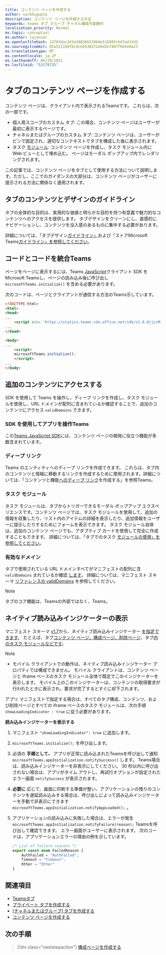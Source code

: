 ```yaml
---
title: コンテンツ ページを作成する
author: surbhigupta
description: コンテンツ ページを作成する方法
keywords: teams タブ グループ チャネル構成可能静的
localization_priority: Normal
ms.topic: conceptual
ms.author: lajanuar
ms.openlocfilehash: 1276fdac2d3a30836b574b8e51b99fcbd7a415d2
ms.sourcegitcommit: 85a52119df6c4cb4536572e6d2e7407f0e5e8a23
ms.translationtype: MT
ms.contentlocale: ja-JP
ms.lasthandoff: 06/29/2021
ms.locfileid: "53179735"
---
```

# <a name="create-a-content-page-for-your-tab"></a>タブのコンテンツ ページを作成する

コンテンツ ページは、クライアント内で表示されるTeamsです。 これらは、次の一部です。

* 個人用スコープのカスタム タブ: この場合、コンテンツ ページはユーザーが最初に表示するページです。
* チャネルまたはグループのカスタム タブ: コンテンツ ページは、ユーザーがピンで固定され、適切なコンテキストでタブを構成した後に表示されます。
* タスク [モジュール](~/task-modules-and-cards/what-are-task-modules.md): コンテンツ ページを作成し、タスク モジュール内に Web ビューとして埋め込む。 ページはモーダル ポップアップ内でレンダリングされます。

この記事では、コンテンツ ページをタブとして使用する方法について説明します。ただし、ここでのガイダンスの大部分は、コンテンツ ページがユーザーに提示される方法に関係なく適用されます。

## <a name="tab-content-and-design-guidelines"></a>タブのコンテンツとデザインのガイドライン

タブの全体的な目的は、実用的な価値と明らかな目的を持つ有意義で魅力的なコンテンツへのアクセスを提供します。 タブデザインをクリーンにし、直感的にナビゲーションし、コンテンツを没入感のあるものに集中する必要があります。

詳細については、「タブデザイン[ガイドライン」](~/tabs/design/tabs.md)および「ストアMicrosoft Teams[ガイドライン」を参照してください](~/concepts/deploy-and-publish/appsource/prepare/teams-store-validation-guidelines.md)。

## <a name="integrate-your-code-with-teams"></a>コードとコードを統合Teams

ページをページに表示するには、Teams [JavaScript](/javascript/api/overview/msteams-client?view=msteams-client-js-latest&preserve-view=true)クライアント SDK をMicrosoft Teamsし、ページの読み込み後に呼び出し `microsoftTeams.initialize()` を含める必要があります。 

次のコードは、ページとクライアントが通信する方法のTeams示しています。

```html
<!DOCTYPE html>
<html>
<head>
...
    <script src= 'https://statics.teams.cdn.office.net/sdk/v1.6.0/js/MicrosoftTeams.min.js'></script>
...
</head>

<body>
...
    <script>
    microsoftTeams.initialize();
    </script>
...
</body>
```

## <a name="access-additional-content"></a>追加のコンテンツにアクセスする

SDK を使用して Teams を操作し、ディープ リンクを作成し、タスク モジュールを使用し、URL ドメインが配列に含まれているか確認することで、追加のコンテンツにアクセス `validDomains` できます。

### <a name="use-the-sdk-to-interact-with-teams"></a>SDK を使用してアプリを操作Teams

この[Teams JavaScript SDK](~/tabs/how-to/using-teams-client-sdk.md)には、コンテンツ ページの開発に役立つ機能が多数含まれています。

### <a name="deep-links"></a>ディープ リンク

Teams のエンティティへのディープ リンクを作成できます。 これらは、タブ内のコンテンツと情報に移動するリンクを作成するために使用されます。詳細については、「コンテンツと機能[へのディープ リンク](~/concepts/build-and-test/deep-links.md)を作成する」を参照Teams。

### <a name="task-modules"></a>タスク モジュール

タスク モジュールは、タブからトリガーできるモーダル ポップアップ エクスペリエンスです。コンテンツ ページでは、タスク モジュールを使用して、追加の情報を収集したり、リスト内のアイテムの詳細を表示したり、追加情報をユーザーに提示したりするためにフォームを表示できます。 タスク モジュール自体は、追加のコンテンツ ページでも、アダプティブ カードを使用して完全に作成することもできます。 詳細については、「タブでのタスク [モジュールの使用」を参照してください](~/task-modules-and-cards/task-modules/task-modules-tabs.md)。

### <a name="valid-domains"></a>有効なドメイン

タブで使用されている URL ドメインすべてがマニフェストの配列に含 `validDomains` まれているか確認 [します](~/concepts/build-and-test/apps-package.md)。 詳細については、マニフェスト スキーマ [リファレンスの validDomains](~/resources/schema/manifest-schema.md#validdomains) を参照してください。

> [!NOTE]
> タブのコア機能は、Teamsの外部ではなく、Teams。

## <a name="show-a-native-loading-indicator"></a>ネイティブ読み込みインジケーターの表示

マニフェスト スキーマ [v1.7](../../../resources/schema/manifest-schema.md)から、ネイティブ読み込みインジケーター [を指定できます](../../../resources/schema/manifest-schema.md#showloadingindicator)。 たとえば、タブ[コンテンツ ページ、](#integrate-your-code-with-teams)[構成ページ、](configuration-page.md)[削除ページ](removal-page.md)、タブ[内のタスク モジュールなどです](../../../task-modules-and-cards/task-modules/task-modules-tabs.md)。

> [!NOTE]
> * モバイル クライアントでの動作は、ネイティブ読み込みインジケーター プロパティでは構成できません。 モバイル クライアントは、コンテンツ ページと iframe ベースのタスク モジュール全体で既定でこのインジケーターを表示します。 モバイル上のこのインジケーターは、コンテンツの取得要求が行われたときに表示され、要求が完了するとすぐに却下されます。

アプリ マニフェストで指定する場合は、すべてのタブ構成、コンテンツ、および削除ページとすべての iframe ベースのタスク モジュールは、次の手順 `showLoadingIndicator : true`  に従う必要があります。

**読み込みインジケーターを表示する**

1. マニフェスト `"showLoadingIndicator": true` に追加します。
1. `microsoftTeams.initialize();` を呼び出します。
1. 必須の **手順として、** アプリが正常に読み込まれたTeamsを呼び出して通知 `microsoftTeams.appInitialization.notifySuccess()` します。 Teams場合は、読み込みインジケーターを非表示にしてください。 30 秒以内に呼び出されない場合は、アプリがタイム アウトし、再試行オプションが設定されたエラー画面 `notifySuccess`  が表示されます。
1. **必要に** 応じて、画面に印刷する準備が整い、アプリケーションの残りのコンテンツを遅延読み込みする場合は、呼び出しによって読み込みインジケーターを手動で非表示にできます `microsoftTeams.appInitialization.notifyAppLoaded();` 。
1. アプリケーションの読み込みに失敗した場合は、エラーが発生 `microsoftTeams.appInitialization.notifyFailure(reason);` Teamsを呼び出して確認できます。 エラー画面がユーザーに表示されます。 次のコードは、アプリケーションエラーの理由の例を示しています。

    ```typescript
    /* List of failure reasons */
    export const enum FailedReason {
        AuthFailed = "AuthFailed",
        Timeout = "Timeout",
        Other = "Other"
    }
    ```

## <a name="see-also"></a>関連項目

* [Teamsタブ](~/tabs/what-are-tabs.md)
* [プライベート タブを作成する](~/tabs/how-to/create-personal-tab.md)
* [[チャネルまたはグループ] タブを作成する](~/tabs/how-to/create-channel-group-tab.md)
* [コンテンツ ページを作成する](~/tabs/how-to/create-tab-pages/content-page.md)

## <a name="next-step"></a>次の手順

> [!div class="nextstepaction"]
> [構成ページを作成する](~/tabs/how-to/create-tab-pages/configuration-page.md)
